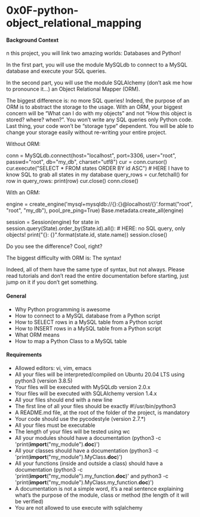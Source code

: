 # 0x0F-python-object_relational_mapping

#### Background Context
n this project, you will link two amazing worlds: Databases and Python!

In the first part, you will use the module MySQLdb to connect to a MySQL database and execute your SQL queries.

In the second part, you will use the module SQLAlchemy (don’t ask me how to pronounce it…) an Object Relational Mapper (ORM).

The biggest difference is: no more SQL queries! Indeed, the purpose of an ORM is to abstract the storage to the usage. With an ORM, your biggest concern will be “What can I do with my objects” and not “How this object is stored? where? when?”. You won’t write any SQL queries only Python code. Last thing, your code won’t be “storage type” dependent. You will be able to change your storage easily without re-writing your entire project.

Without ORM:

conn = MySQLdb.connect(host="localhost", port=3306, user="root", passwd="root", db="my_db", charset="utf8")
cur = conn.cursor()
cur.execute("SELECT * FROM states ORDER BY id ASC") # HERE I have to know SQL to grab all states in my database
query_rows = cur.fetchall()
for row in query_rows:
    print(row)
cur.close()
conn.close()

With an ORM:

engine = create_engine('mysql+mysqldb://{}:{}@localhost/{}'.format("root", "root", "my_db"), pool_pre_ping=True)
Base.metadata.create_all(engine)

session = Session(engine)
for state in session.query(State).order_by(State.id).all(): # HERE: no SQL query, only objects!
    print("{}: {}".format(state.id, state.name))
session.close()

Do you see the difference? Cool, right?

The biggest difficulty with ORM is: The syntax!

Indeed, all of them have the same type of syntax, but not always. Please read tutorials and don’t read the entire documentation before starting, just jump on it if you don’t get something.

#### General

*    Why Python programming is awesome
*    How to connect to a MySQL database from a Python script
*    How to SELECT rows in a MySQL table from a Python script
*    How to INSERT rows in a MySQL table from a Python script
*    What ORM means
*    How to map a Python Class to a MySQL table

#### Requirements

*    Allowed editors: vi, vim, emacs
*    All your files will be interpreted/compiled on Ubuntu 20.04 LTS using python3 (version 3.8.5)
*    Your files will be executed with MySQLdb version 2.0.x
*    Your files will be executed with SQLAlchemy version 1.4.x
*    All your files should end with a new line
*    The first line of all your files should be exactly #!/usr/bin/python3
*    A README.md file, at the root of the folder of the project, is mandatory
*    Your code should use the pycodestyle (version 2.7.*)
*    All your files must be executable
*    The length of your files will be tested using wc
*    All your modules should have a documentation (python3 -c 'print(__import__("my_module").__doc__)')
*    All your classes should have a documentation (python3 -c 'print(__import__("my_module").MyClass.__doc__)')
*    All your functions (inside and outside a class) should have a documentation (python3 -c 'print(__import__("my_module").my_function.__doc__)' and python3 -c 'print(__import__("my_module").MyClass.my_function.__doc__)')
*    A documentation is not a simple word, it’s a real sentence explaining what’s the purpose of the module, class or method (the length of it will be verified)
*    You are not allowed to use execute with sqlalchemy

